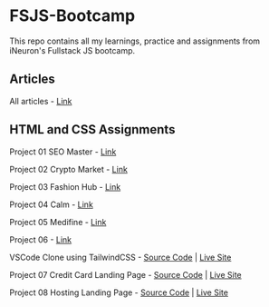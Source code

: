# FSJS-Bootcamp

This repo contains all my learnings, practice and assignments from iNeuron's Fullstack JS bootcamp.

## Articles

All articles - [Link](./Articles/readme.md)

## HTML and CSS Assignments

Project 01 SEO Master - [Link](./HTML-and-CSS-Projects/Project-1-%20SEO%20Master/)

Project 02 Crypto Market - [Link](./HTML-and-CSS-Projects/Project-2-%20Crypto%20Market/)

Project 03 Fashion Hub - [Link](./HTML-and-CSS-Projects/Project-3-%20Fashion%20Hub/)

Project 04 Calm - [Link](./HTML-and-CSS-Projects/Project-4-%20Calm/)

Project 05 Medifine - [Link](./HTML-and-CSS-Projects/Project-5-%20Medifine/)

Project 06 - [Link](./HTML-and-CSS-Projects/Project-6/)

VSCode Clone using TailwindCSS - [Source Code](./HTML-and-CSS-Projects/vscode-clone/) | [Live Site](https://vscode-clone-project.netlify.app/)

Project 07 Credit Card Landing Page - [Source Code](./HTML-and-CSS-Projects/Project-7-%20Credit%20Card%20Landing%20Page/)
| [Live Site](https://credit-card-landing-page-project.netlify.app)

Project 08 Hosting Landing Page - [Source Code](./HTML-and-CSS-Projects/Project-8-%20Hosting%20Landing%20Page/)
| [Live Site](https://hosting-landing-page-project.netlify.app)
